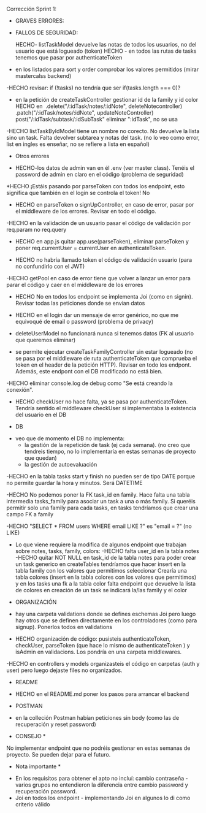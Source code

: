 Corrección Sprint 1:

- GRAVES ERRORES:

* FALLOS DE SEGURIDAD:

  HECHO- listTaskModel devuelve las notas de todos los usuarios, no del usuario que está logueado (token)
  HECHO - en todos las rutas de tasks tenemos que pasar por authenticateToken

* en los listados para sort y order comprobar los valores permitidos (mirar mastercalss backend)

-HECHO revisar: if (!tasks) no tendría que ser if(tasks.length === 0)?

- en la petición de createTaskController gestionar id de la family y id color
  HECHO en  .delete("/:idTask/notes/:idNote", deleteNotecontroller) .patch("/:idTask/notes/:idNote", updateNoteController) post("/:idTask/subtask/:idSubTask" eliminar ":idTask", no se usa

-HECHO listTaskByIdModel tiene un nombre no corecto. No devuelve la lista sino un task. Falta devolver subtarea y notas del task. (no lo veo como error, list en ingles es enseñar, no se refiere a lista en español)

- Otros errores

* HECHO-los datos de admin van en él .env (ver master class). Tenéis el password de admin en claro en el código (problema de seguridad)

\*HECHO ¡Estáis pasando por parseToken con todos los endpoint, esto significa que también en el login se controla el token! No

- HECHO en parseToken o signUpController, en caso de error, pasar por el middleware de los errores. Revisar en todo el código.

-HECHO en la validación de un usuario pasar el código de validación por req.param no req.query

- HECHO en app.js quitar app.use(parseToken), eliminar parseToken y poner req.currentUser = currentUser en authenticateToken.

- HECHO no habría llamado token el código de validación usuario (para no confundirlo con el JWT)

-HECHO getPool en caso de error tiene que volver a lanzar un error para parar el código y caer en el middleware de los errores

- HECHO No en todos los endpoint se implementa Joi (como en signin). Revisar todas las peticiones donde se envían datos

- HECHO en el login dar un mensaje de error genérico, no que me equivoqué de email o password (problema de privacy)

- deleteUserModel no funcionará nunca si tenemos datos (FK al usuario que queremos eliminar)

- se permite ejecutar createTaskFamilyController sin estar logueado (no se pasa por el middleware de ruta authenticateToken que comprueba el token en el header de la petición HTTP). Revisar en todo los endpont. Además, este endpont con el DB modificado no está bien.

-HECHO eliminar console.log de debug como "Se está creando la conexión".

- HECHO checkUser no hace falta, ya se pasa por authenticateToken. Tendría sentido el middleware checkUser si implementaba la existencia del usuario en el DB

* DB

- veo que de momento el DB no implementa:
  - la gestión de la repetición de task (ej cada semana). (no creo que tendreis tiempo, no lo implementaría en estas semanas de proyecto que quedan)
  - la gestión de autoevaluación

-HECHO en la tabla tasks start y finish no pueden ser de tipo DATE porque no permite guardar la hora y minutos. Será DATETIME

-HECHO No podemos poner la FK task_id en family. Hace falta una tabla intermedia tasks_family para asociar un task a una o más family. Si queréis permitir solo una family para cada tasks, en tasks tendríamos que crear una campo FK a family

-HECHO "SELECT \* FROM users WHERE email LIKE ?" es "email = ?" (no LIKE)

- Lo que viene requiere la modifica de algunos endpoint que trabajan sobre notes, tasks, family, colors:
  -HECHO falta user_id en la tabla notes
  -HECHO quitar NOT NULL en task_id de la tabla notes para poder crear un task generico
  en createTables tendríamos que hacer insert en la tabla family con los valores que permitimos seleccionar
  Crearía una tabla colores (insert en la tabla colores con los valores que permitimos) y en los tasks una fk a la tabla color
  falta endpoint que devuelve la lista de colores
  en creación de un task se indicará la/las family y el color

* ORGANIZACIÓN

- hay una carpeta validations donde se defines eschemas Joi pero luego hay otros que se definen directamente en los controladores (como para signup). Ponerlos todos en validations

- HECHO organización de código: pusisteis authenticateToken, checkUser, parseToken (que hace lo mismo de authenticateToken ) y isAdmin en validacions. Los pondría en una carpeta middlewares.

-HECHO en controllers y models organizasteis el código en carpetas (auth y user) pero luego dejaste files no organizados.

- README

* HECHO en el README.md poner los pasos para arrancar el backend

- POSTMAN

* en la colleción Postman habían peticiones sin body (como las de recuperación y reset password)

- CONSEJO \*

No implementar endpoint que no podréis gestionar en estas semanas de proyecto. Se pueden dejar para el futuro.

- Nota importante \*

* En los requisitos para obtener el apto no incluí:
  cambio contraseña - varios grupos no entendieron la diferencia entre cambio password y recuperación password.
* Joi en todos los endpoint - implementando Joi en algunos lo di como criterio válido
